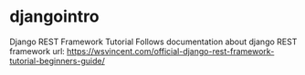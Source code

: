 # djangointro
Django REST Framework Tutorial
Follows documentation about django REST framework 
url: https://wsvincent.com/official-django-rest-framework-tutorial-beginners-guide/
